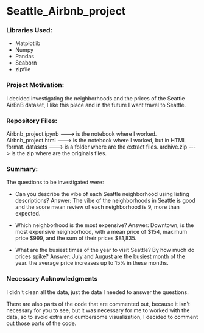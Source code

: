 # Seattle_Airbnb_project

### Libraries Used:
- Matplotlib
- Numpy
- Pandas
- Seaborn
- zipfile


### Project Motivation:
I decided investigating the neighborhoods and the prices of the Seattle AirBnB dataset, I like this place and in the future I want travel to Seattle.


### Repository Files:
Airbnb_project.ipynb ---> is the notebook where I worked.
Airbnb_project.html ---> is the notebook where I worked, but in HTML format.
datasets ---> is a folder where are the extract files.
archive.zip ---> is the zip where are the originals files.


### Summary:
The questions to be investigated were:

- Can you describe the vibe of each Seattle neighborhood using listing descriptions?
Answer: The vibe of the neighborhoods in Seattle is good and the score mean review of each neighborhood is 9, more than expected.

- Which neighborhood is the most expensive?
Answer: Downtown, is the most expensive neighborhood, with a mean price of $154, maximum price $999, and the sum of their prices $81,835.

- What are the busiest times of the year to visit Seattle? By how much do prices spike?
Answer: July and August are the busiest month of the year. the average price increases up to 15% in these months.


### Necessary Acknowledgments

I didn't clean all the data, just the data I needed to answer the questions.

There are also parts of the code that are commented out, because it isn't necessary for you to see, but it was necessary for me to worked with the data, so to avoid extra and cumbersome visualization, I decided to comment out those parts of the code.
